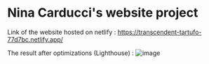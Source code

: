 # Nina Carducci's website project
Link of the website hosted on netlify :
https://transcendent-tartufo-77d7bc.netlify.app/

The result after optimizations (Lighthouse) : 
![image](https://user-images.githubusercontent.com/103698080/220727566-a2c1b760-ba7f-449b-8d24-8f8811708f5f.png)
